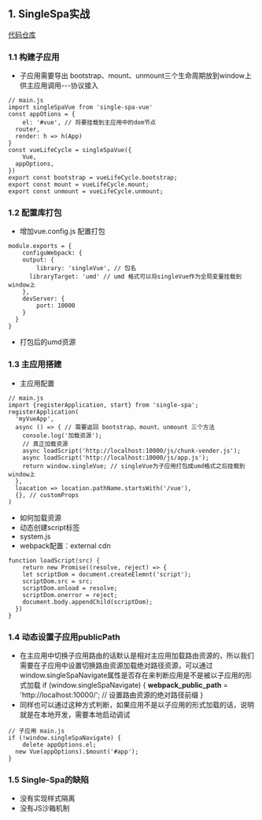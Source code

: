 ## 1. SingleSpa实战
[代码仓库](https://github.com/barrenroad/single-spa-demo)

### 1.1 构建子应用
- 子应用需要导出 bootstrap、mount、unmount三个生命周期放到window上供主应用调用---协议接入

``` 
// main.js
import singleSpaVue from 'single-spa-vue'
const appOtions = {
    el: '#vue', // 将要挂载到主应用中的dom节点
  router,
  render: h => h(App)
}
const vueLifeCycle = singleSpaVue({
    Vue,
  appOptions,
})
export const bootstrap = vueLifeCycle.bootstrap;
export const mount = vueLifeCycle.mount;
export const unmount = vueLifeCycle.unmount;
```

### 1.2 配置库打包

- 增加vue.config.js 配置打包
```
module.exports = {
    configuWebpack: {
    output: {
        library: 'singleVue', // 包名
      libraryTarget: 'umd' // umd 格式可以将singleVue作为全局变量挂载到window上
    },
    devServer: {
        port: 10000
    }
  }
}
``` 
- 打包后的umd资源

### 1.3 主应用搭建
- 主应用配置
```
// main.js
import {registerApplication, start} from 'single-spa';
registerApplication(
  'myVueApp', 
  async () => { // 需要返回 bootstrap、mount、unmount 三个方法
    console.log('加载资源');
    // 真正加载资源 
    async loadScript('http://localhost:10000/js/chunk-vender.js');
    async loadScript('http://localhost:10000/js/app.js');
    return window.singleVue; // singleVue为子应用打包成umd格式之后挂载到window上
  },
  loacation => location.pathName.startsWith('/vue'),
  {}, // customProps
)
```
- 如何加载资源
- 动态创建script标签
- system.js
- webpack配置：external cdn
```
function loadScript(src) {
    return new Promise((resolve, reject) => {
    let scriptDom = document.createElemnt('script');
    scriptDom.src = src;
    scriptDom.onload = resolve;
    scriptDom.onerror = reject;
    document.body.appendChild(scriptDom);
  })
}
```
### 1.4 动态设置子应用publicPath
- 在主应用中切换子应用路由的话默认是相对主应用加载路由资源的，所以我们需要在子应用中设置切换路由资源加载绝对路径资源，可以通过window.singleSpaNavigate属性是否存在来判断应用是不是被以子应用的形式加载
if (window.singleSpaNavigate) {
    __webpack_public_path__ = 'http://localhost:10000/'; // 设置路由资源的绝对路径前缀
}
- 同样也可以通过这种方式判断，如果应用不是以子应用的形式加载的话，说明就是在本地开发，需要本地启动调试
```
// 子应用 main.js
if (!window.singleSpaNavigate) {
    delete appOptions.el;
  new Vue(appOptions).$mount('#app');
}
```

### 1.5 Single-Spa的缺陷
- 没有实现样式隔离
- 没有JS沙箱机制

